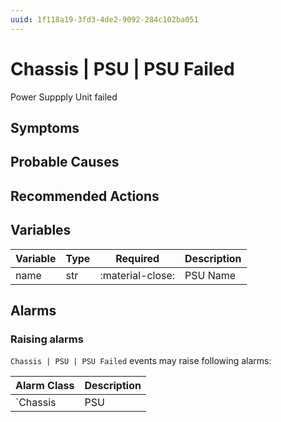 ```yaml
---
uuid: 1f118a19-3fd3-4de2-9092-284c102ba051
---
```

# Chassis | PSU | PSU Failed

Power Suppply Unit failed

## Symptoms

## Probable Causes

## Recommended Actions

## Variables

Variable | Type | Required | Description
--- | --- | --- | ---
name | str | :material-close: | PSU Name

## Alarms

### Raising alarms

`Chassis | PSU | PSU Failed` events may raise following alarms:

Alarm Class | Description
--- | ---
`Chassis | PSU | PSU Failed` | dispose
